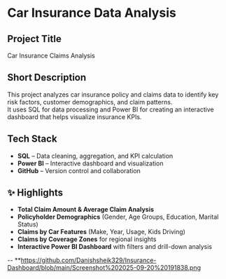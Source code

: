 # Car Insurance Data Analysis

##  Project Title
Car Insurance Claims Analysis

##  Short Description
This project analyzes car insurance policy and claims data to identify key risk factors, customer demographics, and claim patterns.  
It uses SQL for data processing and Power BI for creating an interactive dashboard that helps visualize insurance KPIs.

##  Tech Stack
- **SQL** – Data cleaning, aggregation, and KPI calculation  
- **Power BI** – Interactive dashboard and visualization  
- **GitHub** – Version control and collaboration  

## ✨ Highlights
- **Total Claim Amount & Average Claim Analysis**  
- **Policyholder Demographics** (Gender, Age Groups, Education, Marital Status)  
- **Claims by Car Features** (Make, Year, Usage, Kids Driving)  
- **Claims by Coverage Zones** for regional insights  
- **Interactive Power BI Dashboard** with filters and drill-down analysis  

-- **https://github.com/Danishsheik329/Insurance-Dashboard/blob/main/Screenshot%202025-09-20%20191838.png
